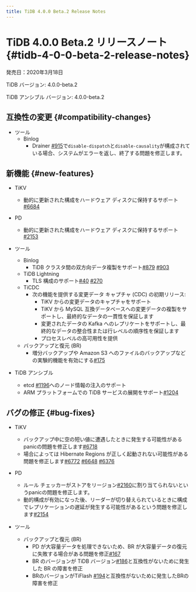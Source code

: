 ```yaml
---
title: TiDB 4.0.0 Beta.2 Release Notes
---
```


# TiDB 4.0.0 Beta.2 リリースノート {#tidb-4-0-0-beta-2-release-notes}

発売日：2020年3月18日

TiDB バージョン: 4.0.0-beta.2

TiDB アンシブル バージョン: 4.0.0-beta.2

## 互換性の変更 {#compatibility-changes}

-   ツール
    -   Binlog
        -   Drainer [#915](https://github.com/pingcap/tidb-binlog/pull/915)で`disable-dispatch`と`disable-causality`が構成されている場合、システムがエラーを返し、終了する問題を修正します。

## 新機能 {#new-features}

-   TiKV
    -   動的に更新された構成をハードウェア ディスクに保持するサポート[#6684](https://github.com/tikv/tikv/pull/6684)

-   PD
    -   動的に更新された構成をハードウェア ディスクに保持するサポート[#2153](https://github.com/pingcap/pd/pull/2153)

-   ツール
    -   Binlog
        -   TiDB クラスタ間の双方向データ複製をサポート[#879](https://github.com/pingcap/tidb-binlog/pull/879) [#903](https://github.com/pingcap/tidb-binlog/pull/903)
    -   TiDB Lightning
        -   TLS 構成のサポート[#40](https://github.com/tikv/importer/pull/40) [#270](https://github.com/pingcap/tidb-lightning/pull/270)
    -   TiCDC
        -   次の機能を提供する変更データ キャプチャ (CDC) の初期リリース:
            -   TiKV からの変更データのキャプチャをサポート
            -   TiKV から MySQL 互換データベースへの変更データの複製をサポートし、最終的なデータの一貫性を保証します
            -   変更されたデータの Kafka へのレプリケートをサポートし、最終的なデータの整合性または行レベルの順序性を保証します
            -   プロセスレベルの高可用性を提供
    -   バックアップと復元 (BR)
        -   増分バックアップや Amazon S3 へのファイルのバックアップなどの実験的機能を有効にする[#175](https://github.com/pingcap/br/pull/175)

-   TiDB アンシブル
    -   etcd [#1196](https://github.com/pingcap/tidb-ansible/pull/1196)へのノード情報の注入のサポート
    -   ARM プラットフォームでの TiDB サービスの展開をサポート[#1204](https://github.com/pingcap/tidb-ansible/pull/1204)

## バグの修正 {#bug-fixes}

-   TiKV
    -   バックアップ中に空の短い値に遭遇したときに発生する可能性があるpanicの問題を修正します[#6718](https://github.com/tikv/tikv/pull/6718)
    -   場合によっては Hibernate Regions が正しく起動されない可能性がある問題を修正します[#6772](https://github.com/tikv/tikv/pull/6672) [#6648](https://github.com/tikv/tikv/pull/6648) [#6376](https://github.com/tikv/tikv/pull/6736)

-   PD
    -   ルール チェッカーがストアをリージョン[#2160](https://github.com/pingcap/pd/pull/2160)に割り当てられないというpanicの問題を修正します。
    -   動的構成が有効になった後、リーダーが切り替えられているときに構成でレプリケーションの遅延が発生する可能性があるという問題を修正します[#2154](https://github.com/pingcap/pd/pull/2154)

-   ツール
    -   バックアップと復元 (BR)
        -   PD が大容量データを処理できないため、BR が大容量データの復元に失敗する場合がある問題を修正[#167](https://github.com/pingcap/br/pull/167)
        -   BR のバージョンが TiDB バージョン[#186](https://github.com/pingcap/br/pull/186)と互換性がないために発生した BR の障害を修正
        -   BRのバージョンがTiFlash [#194](https://github.com/pingcap/br/pull/194)と互換性がないために発生したBRの障害を修正
